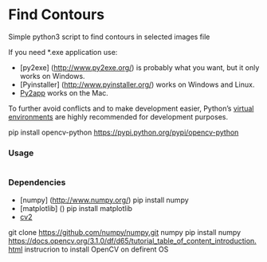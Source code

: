 Find Contours
=============
Simple python3 script to find contours in selected images file

If you need \*.exe application use:

* [py2exe] (http://www.py2exe.org/) is probably what you want, but it only works on Windows.
* [Pyinstaller] (http://www.pyinstaller.org/) works on Windows and Linux.
* [Py2app](https://pypi.python.org/pypi/py2app/) works on the Mac.

To further avoid conflicts and to make development easier, Python’s [virtual environments](https://docs.python.org/3/library/venv.html) are highly recommended for development purposes.

pip install opencv-python
https://pypi.python.org/pypi/opencv-python
### Usage

```

```

### Dependencies

* [numpy] (http://www.numpy.org/) pip install numpy
* [matplotlib] () pip install matplotlib
* [cv2](https://opencv.org/)

git clone https://github.com/numpy/numpy.git numpy
pip install numpy
https://docs.opencv.org/3.1.0/df/d65/tutorial_table_of_content_introduction.html instrucrion to install OpenCV on defirent OS
